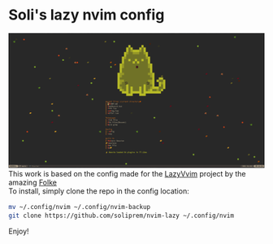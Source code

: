 # Soli's lazy nvim config
![image](img/screenshot1.png)
This work is based on the config made for the [LazyVvim](https://github.com/folke/LazyVim) project by the amazing [Folke](https://github.com/folke)  
To install, simply clone the repo in the config location:
```bash
mv ~/.config/nvim ~/.config/nvim-backup
git clone https://github.com/soliprem/nvim-lazy ~/.config/nvim
```
Enjoy!
